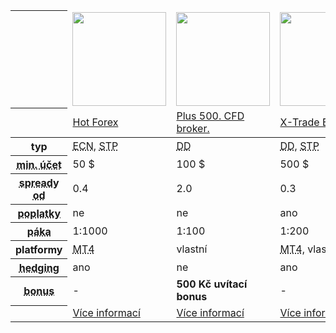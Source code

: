 <div class="table-responsive">
<table class="table table-striped table-bordered bootstrap-datatable datatable brokeri">
<thead>
 <tr class="">
   <th class="span2"></th>
   <td class="span2 top"><a href="{{url}}hotforex" class="logo"><img src="{{img-url}}loga/hot150.png" width="150"></a></td>
   <td class="span2 top"><a href="{{url}}plus500" class="logo"><img src="{{img-url}}loga/plu150.png" width="150"></a></td>
   <td class="span2 top"><a href="{{url}}xtb" class="logo"><img src="{{img-url}}loga/xtb150.png" width="150"></a></td>
   <td class="span2 top"><a href="{{url}}patria-forex" class="logo"><img src="{{img-url}}loga/pat150.png" width="150"></a></td>
   <td class="span2 top"><a href="{{url}}mayzus" class="logo"><img src="{{img-url}}loga/may150.png" width="150"></a></td>
 </tr>
 <tr>
   <th class="span2"></th>
   <td class="span2"><a href="{{url}}hotforex">Hot Forex</a></td>
   <td class="span2"><a href="{{url}}plus500">Plus 500. CFD broker.</a></td>
   <td class="span2"><a href="{{url}}xtb">X-Trade Brokers</a></td>
   <td class="span2"><a href="{{url}}patria-forex">Patria Forex</a></td>
   <td class="span2"><a href="{{url}}mayzus">Mayzus</a></td>
 </tr>
</thead>
<tbody>
<tr>
 <th>typ</th>
 <td><abbr title="Electronic Communications Network broker poskytuje takové místo na trhu, kde všichni jeho účastníci (banky, tvůrci trhu a jednotlivé ekonomické subjekty) obchodují proti sobě zasíláním konkurenčních nabídek a poptávek do systému">ECN</abbr>, <abbr title="Brokeři posílají příkazy klientů dalším stranám, tzv. poskytovatelům likvidity. Ti potom tvoří druhou stranu obchodů. Broker je pouze prostředníkem.">STP</abbr></td>
 <td><abbr title="Dealing Desk broker je tvůrce trhu, protože obrazně řečeno vytváří trh pro své klienty (obchodníky). Tvoří druhou stranu obchodů.">DD</abbr></td>
 <td><abbr title="Dealing Desk broker je tvůrce trhu, protože obrazně řečeno vytváří trh pro své klienty (obchodníky). Tvoří druhou stranu obchodů.">DD</abbr>, <abbr title="Brokeři posílají příkazy klientů dalším stranám, tzv. poskytovatelům likvidity. Ti potom tvoří druhou stranu obchodů. Broker je pouze prostředníkem.">STP</abbr></td>
 <td><abbr title="Brokeři posílají příkazy klientů dalším stranám, tzv. poskytovatelům likvidity. Ti potom tvoří druhou stranu obchodů. Broker je pouze prostředníkem.">STP</abbr></td>
 <td><abbr title="Electronic Communications Network broker poskytuje takové místo na trhu, kde všichni jeho účastníci (banky, tvůrci trhu a jednotlivé ekonomické subjekty) obchodují proti sobě zasíláním konkurenčních nabídek a poptávek do systému">ECN</abbr>, <abbr title="Brokeři posílají příkazy klientů dalším stranám, tzv. poskytovatelům likvidity. Ti potom tvoří druhou stranu obchodů. Broker je pouze prostředníkem.">STP</abbr></td>
</tr>
<tr>
 <th><abbr title="Udává, kolik peněz musíte minimálně poslat na svůj obchodní účet, abyste mohli začít obchodovat.">min. účet</abbr></th>
 <td>50 $</td>
 <td>100 $</td>
 <td>500 $</td>
 <td>1000 $</td>
 <td>25 $</td>
</tr>
<tr>
 <th><abbr title="Jedná se o rozdíl mezi nákupní (ask cena) a prodejní cenou (bid cena) daného finančního aktiva.">spready od</abbr></th>
 <td>0.4</td>
 <td>2.0</td>
 <td>0.3</td>
 <td>1.0</td>
 <td>2.0</td>
</tr>
<tr>
 <th><abbr title="Poplatky, které si účtuje broker za zprostředkování obchodu. Jde o poplatky nad rámec spreadu.">poplatky</abbr></th>
 <td>ne</td>
 <td>ne</td>
 <td>ano</td>
 <td>ne</td>
 <td>ne</td>
</tr>
<tr>
 <th><abbr title="Velikost páky udává, s kolikrát větším účtem můžete disponovat.">páka</abbr></th>
 <td>1:1000</td>
 <td>1:100</td>
 <td>1:200</td>
 <td>1:50</td>
 <td>1:500</td>
</tr>
<tr>
  <th>platformy</th>
  <td><abbr title="Nejrozšířenější obchodní software pro obchodování Forexu. Umožňuje analyzovat trhy i zadávat obchodní příkazy.">MT4</abbr></td>
  <td>vlastní</td>
  <td><abbr title="Nejrozšířenější obchodní software pro obchodování Forexu. Umožňuje analyzovat trhy i zadávat obchodní příkazy.">MT4</abbr>, vlastní</td>
  <td>vlastní</td>
  <td><abbr title="Nejrozšířenější obchodní software pro obchodování Forexu. Umožňuje analyzovat trhy i zadávat obchodní příkazy.">MT4</abbr>, <abbr title="Nová verze nejrozšířenějšího obchodního software pro obchodování Forexu. Vychází z MT4.">MT5</abbr></td>
</tr>
<tr>
  <th><abbr title="Pokud broker neumožňuje hedging, nemůžete mít současně otevřenou dlouhou (long) a krátkou (short) pozici na jednom měnovém páru.">hedging</abbr></th>
  <td>ano</td>
  <td>ne</td>
  <td>ano</td>
  <td>ano</td>
  <td>ano</td>
</tr>
<tr>
  <th><abbr title="Konkurenční výhoda.">bonus</abbr></th>
  <td>-</td>
  <td><strong>500 Kč uvítací bonus</strong></td>
  <td>-</td>
  <td>-</td>
  <td>-</td>
</tr>
<tr>
  <th></th>
  <td class="bot"><a href="{{url}}hotforex" class="btn btn-default">Více<span class="hidden-xs"> informací</span></a></td>
  <td class="bot"><a href="{{url}}plus500" class="btn btn-default">Více<span class="hidden-xs"> informací</span></a></td>
  <td class="bot"><a href="{{url}}xtb" class="btn btn-default">Více<span class="hidden-xs"> informací</span></a></td>
  <td class="bot"><a href="{{url}}patria-forex" class="btn btn-default">Více<span class="hidden-xs"> informací</span></a></td>
  <td class="bot"><a href="{{url}}mayzus" class="btn btn-default">Více<span class="hidden-xs"> informací</span></a></td>
</tr>
</tbody></table>
</div>